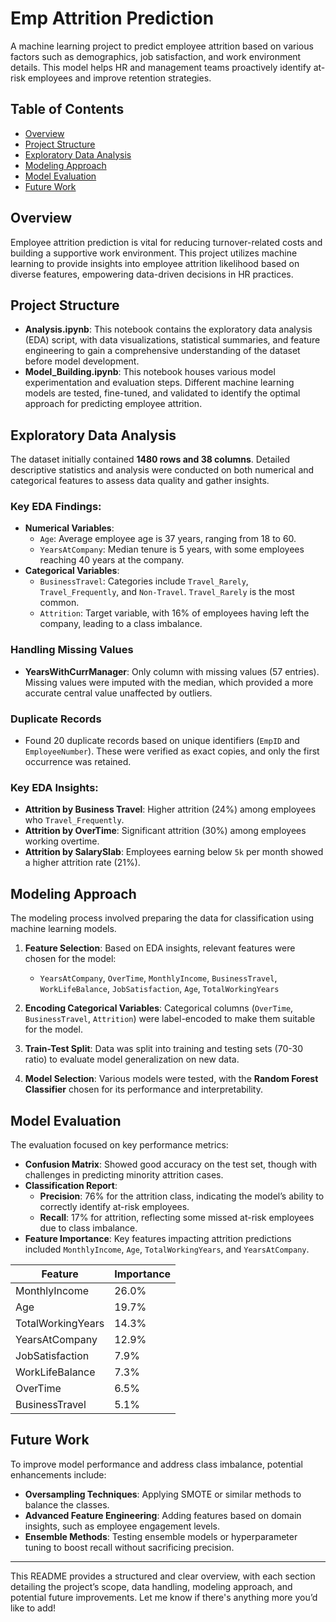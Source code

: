 # Emp Attrition Prediction
A machine learning project to predict employee attrition based on various factors such as demographics, job satisfaction, and work environment details. This model helps HR and management teams proactively identify at-risk employees and improve retention strategies.

## Table of Contents
- [Overview](#overview)
- [Project Structure](#project-structure)
- [Exploratory Data Analysis](#exploratory-data-analysis)
- [Modeling Approach](#modeling-approach)
- [Model Evaluation](#model-evaluation)
- [Future Work](#future-work)

## Overview
Employee attrition prediction is vital for reducing turnover-related costs and building a supportive work environment. This project utilizes machine learning to provide insights into employee attrition likelihood based on diverse features, empowering data-driven decisions in HR practices.

## Project Structure
- **Analysis.ipynb**: This notebook contains the exploratory data analysis (EDA) script, with data visualizations, statistical summaries, and feature engineering to gain a comprehensive understanding of the dataset before model development.
- **Model_Building.ipynb**: This notebook houses various model experimentation and evaluation steps. Different machine learning models are tested, fine-tuned, and validated to identify the optimal approach for predicting employee attrition.

## Exploratory Data Analysis
The dataset initially contained **1480 rows and 38 columns**. Detailed descriptive statistics and analysis were conducted on both numerical and categorical features to assess data quality and gather insights.

### Key EDA Findings:
- **Numerical Variables**: 
  - `Age`: Average employee age is 37 years, ranging from 18 to 60.
  - `YearsAtCompany`: Median tenure is 5 years, with some employees reaching 40 years at the company.
- **Categorical Variables**:
  - `BusinessTravel`: Categories include `Travel_Rarely`, `Travel_Frequently`, and `Non-Travel`. `Travel_Rarely` is the most common.
  - `Attrition`: Target variable, with 16% of employees having left the company, leading to a class imbalance.
  
### Handling Missing Values
- **YearsWithCurrManager**: Only column with missing values (57 entries). Missing values were imputed with the median, which provided a more accurate central value unaffected by outliers.

### Duplicate Records
- Found 20 duplicate records based on unique identifiers (`EmpID` and `EmployeeNumber`). These were verified as exact copies, and only the first occurrence was retained.

### Key EDA Insights:
- **Attrition by Business Travel**: Higher attrition (24%) among employees who `Travel_Frequently`.
- **Attrition by OverTime**: Significant attrition (30%) among employees working overtime.
- **Attrition by SalarySlab**: Employees earning below `5k` per month showed a higher attrition rate (21%).

## Modeling Approach
The modeling process involved preparing the data for classification using machine learning models.

1. **Feature Selection**: Based on EDA insights, relevant features were chosen for the model:
   - `YearsAtCompany`, `OverTime`, `MonthlyIncome`, `BusinessTravel`, `WorkLifeBalance`, `JobSatisfaction`, `Age`, `TotalWorkingYears`
   
2. **Encoding Categorical Variables**: Categorical columns (`OverTime`, `BusinessTravel`, `Attrition`) were label-encoded to make them suitable for the model.

3. **Train-Test Split**: Data was split into training and testing sets (70-30 ratio) to evaluate model generalization on new data.

4. **Model Selection**: Various models were tested, with the **Random Forest Classifier** chosen for its performance and interpretability.

## Model Evaluation
The evaluation focused on key performance metrics:

- **Confusion Matrix**: Showed good accuracy on the test set, though with challenges in predicting minority attrition cases.
- **Classification Report**:
  - **Precision**: 76% for the attrition class, indicating the model’s ability to correctly identify at-risk employees.
  - **Recall**: 17% for attrition, reflecting some missed at-risk employees due to class imbalance.
- **Feature Importance**: Key features impacting attrition predictions included `MonthlyIncome`, `Age`, `TotalWorkingYears`, and `YearsAtCompany`.

| Feature            | Importance |
|--------------------|------------|
| MonthlyIncome      | 26.0%      |
| Age                | 19.7%      |
| TotalWorkingYears  | 14.3%      |
| YearsAtCompany     | 12.9%      |
| JobSatisfaction    | 7.9%       |
| WorkLifeBalance    | 7.3%       |
| OverTime           | 6.5%       |
| BusinessTravel     | 5.1%       |

## Future Work
To improve model performance and address class imbalance, potential enhancements include:

- **Oversampling Techniques**: Applying SMOTE or similar methods to balance the classes.
- **Advanced Feature Engineering**: Adding features based on domain insights, such as employee engagement levels.
- **Ensemble Methods**: Testing ensemble models or hyperparameter tuning to boost recall without sacrificing precision.

---

This README provides a structured and clear overview, with each section detailing the project’s scope, data handling, modeling approach, and potential future improvements. Let me know if there's anything more you’d like to add!
